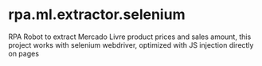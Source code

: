 # rpa.ml.extractor.selenium
RPA Robot to extract Mercado Livre product prices and sales amount, this project works with selenium webdriver, optimized with JS injection directly on pages
